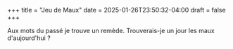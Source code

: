 +++
title = "Jeu de Maux"
date = 2025-01-26T23:50:32-04:00
draft = false
+++


Aux mots du passé je trouve un remède. 
Trouverais-je un jour les maux d'aujourd'hui ?
